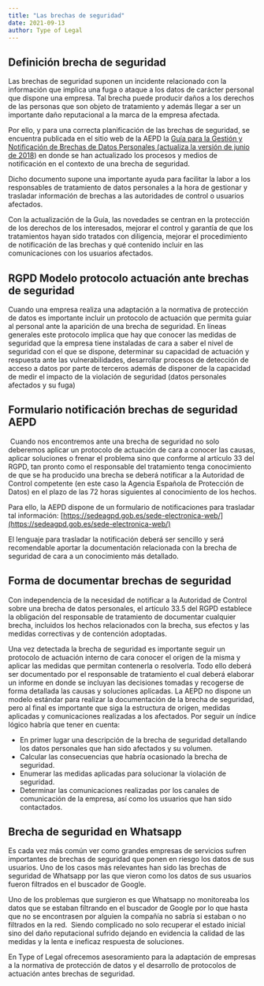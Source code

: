 ```yaml
---
title: "Las brechas de seguridad"
date: 2021-09-13
author: Type of Legal
---
```


**Definición brecha de seguridad**
----------------------------------

Las brechas de seguridad suponen un incidente relacionado con la información que implica una fuga o ataque a los datos de carácter personal que dispone una empresa. Tal brecha puede producir daños a los derechos de las personas que son objeto de tratamiento y además llegar a ser un importante daño reputacional a la marca de la empresa afectada.

Por ello, y para una correcta planificación de las brechas de seguridad, se encuentra publicada en el sitio web de la AEPD la [Guía para la Gestión y Notificación de Brechas de Datos Personales (actualiza la versión de junio de 2018](https://www.aepd.es/es/documento/guia-brechas-seguridad.pdf)) en donde se han actualizado los procesos y medios de notificación en el contexto de una brecha de seguridad.

Dicho documento supone una importante ayuda para facilitar la labor a los responsables de tratamiento de datos personales a la hora de gestionar y trasladar información de brechas a las autoridades de control o usuarios afectados.

Con la actualización de la Guía, las novedades se centran en la protección de los derechos de los interesados, mejorar el control y garantía de que los tratamientos hayan sido tratados con diligencia, mejorar el procedimiento de notificación de las brechas y qué contenido incluir en las comunicaciones con los usuarios afectados.

**RGPD Modelo protocolo actuación ante brechas de seguridad**
-------------------------------------------------------------

Cuando una empresa realiza una adaptación a la normativa de protección de datos es importante incluir un protocolo de actuación que permita guiar al personal ante la aparición de una brecha de seguridad. En líneas generales este protocolo implica que hay que conocer las medidas de seguridad que la empresa tiene instaladas de cara a saber el nivel de seguridad con el que se dispone, determinar su capacidad de actuación y respuesta ante las vulnerabilidades, desarrollar procesos de detección de acceso a datos por parte de terceros además de disponer de la capacidad de medir el impacto de la violación de seguridad (datos personales afectados y su fuga)

**Formulario notificación brechas de seguridad AEPD**
-----------------------------------------------------

 Cuando nos encontremos ante una brecha de seguridad no solo deberemos aplicar un protocolo de actuación de cara a conocer las causas, aplicar soluciones o frenar el problema sino que conforme al artículo 33 del RGPD, tan pronto como el responsable del tratamiento tenga conocimiento de que se ha producido una brecha se deberá notificar a la Autoridad de Control competente (en este caso la Agencia Española de Protección de Datos) en el plazo de las 72 horas siguientes al conocimiento de los hechos.

Para ello, la AEPD dispone de un formulario de notificaciones para trasladar tal información: [https://sedeagpd.gob.es/sede-electronica-web/](https://sedeagpd.gob.es/sede-electronica-web/)

El lenguaje para trasladar la notificación deberá ser sencillo y será recomendable aportar la documentación relacionada con la brecha de seguridad de cara a un conocimiento más detallado.

**Forma de documentar brechas de seguridad**
--------------------------------------------

Con independencia de la necesidad de notificar a la Autoridad de Control sobre una brecha de datos personales, el artículo 33.5 del RGPD establece la obligación del responsable de tratamiento de documentar cualquier brecha, incluidos los hechos relacionados con la brecha, sus efectos y las medidas correctivas y de contención adoptadas.

Una vez detectada la brecha de seguridad es importante seguir un protocolo de actuación interno de cara conocer el origen de la misma y aplicar las medidas que permitan contenerla o resolverla. Todo ello deberá ser documentado por el responsable de tratamiento el cual deberá elaborar un informe en donde se incluyan las decisiones tomadas y recogerse de forma detallada las causas y soluciones aplicadas. La AEPD no dispone un modelo estándar para realizar la documentación de la brecha de seguridad, pero al final es importante que siga la estructura de origen, medidas aplicadas y comunicaciones realizadas a los afectados. Por seguir un índice lógico habría que tener en cuenta:

*   En primer lugar una descripción de la brecha de seguridad detallando los datos personales que han sido afectados y su volumen.
*   Calcular las consecuencias que habría ocasionado la brecha de seguridad.
*   Enumerar las medidas aplicadas para solucionar la violación de seguridad.
*   Determinar las comunicaciones realizadas por los canales de comunicación de la empresa, así como los usuarios que han sido contactados. 

**Brecha de seguridad en Whatsapp**
-----------------------------------

Es cada vez más común ver como grandes empresas de servicios sufren importantes de brechas de seguridad que ponen en riesgo los datos de sus usuarios. Uno de los casos más relevantes han sido las brechas de seguridad de Whatsapp por las que vieron como los datos de sus usuarios fueron filtrados en el buscador de Google.

Uno de los problemas que surgieron es que Whatsapp no monitoreaba los datos que se estaban filtrando en el buscador de Google por lo que hasta que no se encontrasen por alguien la compañía no sabría si estaban o no filtrados en la red.  Siendo complicado no solo recuperar el estado inicial sino del daño reputacional sufrido dejando en evidencia la calidad de las medidas y la lenta e ineficaz respuesta de soluciones.

En Type of Legal ofrecemos asesoramiento para la adaptación de empresas a la normativa de protección de datos y el desarrollo de protocolos de actuación antes brechas de seguridad.
